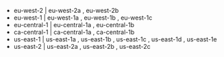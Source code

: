 - eu-west-2 | eu-west-2a , eu-west-2b
- eu-west-1 | eu-west-1a , eu-west-1b , eu-west-1c
- eu-central-1 | eu-central-1a , eu-central-1b
- ca-central-1 | ca-central-1a , ca-central-1b
- us-east-1 | us-east-1a , us-east-1b , us-east-1c , us-east-1d , us-east-1e
- us-east-2 | us-east-2a , us-east-2b , us-east-2c